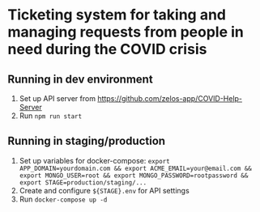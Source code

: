 # Ticketing system for taking and managing requests from people in need during the COVID crisis

## Running in dev environment

1. Set up API server from https://github.com/zelos-app/COVID-Help-Server
2. Run `npm run start`

## Running in staging/production

1. Set up variables for docker-compose: `export APP_DOMAIN=yourdomain.com && export ACME_EMAIL=your@email.com && export MONGO_USER=root && export MONGO_PASSWORD=rootpassword && export STAGE=production/staging/...`
2. Create and configure `${STAGE}.env` for API settings
3. Run `docker-compose up -d`